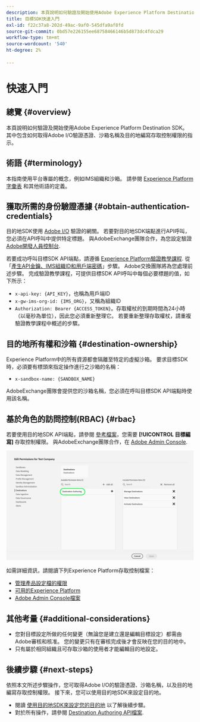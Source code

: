 ```yaml
---
description: 本頁說明如何驗證及開始使用Adobe Experience Platform Destination SDK。 其中包含如何取得Adobe I/O驗證憑證、沙箱名稱及目的地編寫存取控制權限的指示。
title: 目標SDK快速入門
exl-id: f22c37a8-202d-49ac-9af0-545dfa9af8fd
source-git-commit: 0bd57e226155ee68758466146b5d873dc4fdca29
workflow-type: tm+mt
source-wordcount: '540'
ht-degree: 2%

---
```


# 快速入門

## 總覽 {#overview}

本頁說明如何驗證及開始使用Adobe Experience Platform Destination SDK。 其中包含如何取得Adobe I/O驗證憑證、沙箱名稱及目的地編寫存取控制權限的指示。

## 術語 {#terminology}

本指南使用平台專屬的概念，例如IMS組織和沙箱。 請參閱 [Experience Platform字彙表](https://experienceleague.adobe.com/docs/experience-platform/landing/glossary.html) 和其他術語的定義。

## 獲取所需的身份驗證憑據 {#obtain-authentication-credentials}

目的地SDK使用 [Adobe I/O](https://www.adobe.io/) 驗證的網關。 若要對目的地SDK端點進行API呼叫，您必須在API呼叫中提供特定標題。 與AdobeExchange團隊合作，為您設定驗證 [Adobe開發人員控制台](http://console.adobe.io/).

若要成功呼叫目標SDK API端點，請遵循 [Experience Platform驗證教學課程](https://experienceleague.adobe.com/docs/experience-platform/landing/platform-apis/api-authentication.html). 從「[產生API金鑰、IMS組織ID和用戶端密碼](https://experienceleague.adobe.com/docs/experience-platform/landing/platform-apis/api-authentication.html#api-ims-secret)」步驟。 Adobe交換團隊將為您處理前述步驟。 完成驗證教學課程，可提供目標SDK API呼叫中每個必要標題的值，如下所示：

* `x-api-key: {API_KEY}`，也稱為用戶端ID
* `x-gw-ims-org-id: {IMS_ORG}`，又稱為組織ID
* `Authorization: Bearer {ACCESS_TOKEN}`。存取權杖的到期時間為24小時（以毫秒為單位），因此您必須重新整理它。 若要重新整理存取權杖，請重複驗證教學課程中概述的步驟。

<!--

### Obtain `Authorization: Bearer {ACCESS_TOKEN}`

To obtain the `{ACCESS_TOKEN}`, you must generate a JWT token and exchange it for the access token. Follow the steps below:

1. Follow the instructions in the [Generate JWT section](https://www.adobe.io/apis/experienceplatform/console/docs.html#!AdobeDocs/adobeio-console/master/credentials.md) in the credentials guide.
2. Follow the instructions in [Step 3: try it](https://www.adobe.io/authentication/auth-methods.html#!AdobeDocs/adobeio-auth/master/AuthenticationOverview/ServiceAccountIntegration.md) in the Service account connection guide.

You now have the required authentication headers `x-api-key: {API_KEY}`, `x-gw-ims-org-id: {IMS_ORG}`, and `Authorization: Bearer {ACCESS_TOKEN}`.

>[!NOTE]
>
>The access token has an expiration time of 24 hours, expressed in milliseconds, so you will have to refresh it. To refresh the access token, repeat the steps outlined in this section.

-->

## 目的地所有權和沙箱 {#destination-ownership}

Experience Platform中的所有資源都會隔離至特定的虛擬沙箱。 要求目標SDK時，必須要有標頭來指定操作進行之沙箱的名稱：

* `x-sandbox-name: {SANDBOX_NAME}`

AdobeExchange團隊會提供您的沙箱名稱，您必須在呼叫目標SDK API端點時使用該名稱。

## 基於角色的訪問控制(RBAC) {#rbac}

若要使用目的地SDK API端點，請參閱 [參考檔案](./configuration-options.md)，您需要 **[!UICONTROL 目標編寫]** 存取控制權限。 與AdobeExchange團隊合作，在 [Adobe Admin Console](https://adminconsole.adobe.com/).

![目標編寫權限](./assets/destination-authoring-permission.png)

如需詳細資訊，請閱讀下列Experience Platform存取控制檔案：

* [管理產品設定檔的權限](/help/access-control/ui/permissions.md)
* [可用的Experience Platform](/help/access-control/home.md#permissions)
* [Adobe Admin Console檔案](https://helpx.adobe.com/tw/enterprise/using/admin-console.html)

## 其他考量 {#additional-considerations}

* 您對目標設定所做的任何變更（無論您是建立還是編輯目標設定）都需由Adobe審核和核准。 您的變更只有在審核完成後才會反映在您的目的地中。
* 只有屬於相同組織且可存取沙箱的使用者才能編輯目的地設定。

## 後續步驟 {#next-steps}

依照本文所述步驟操作，您可取得Adobe I/O的驗證憑證、沙箱名稱，以及目的地編寫存取控制權限。 接下來，您可以使用目的地SDK來設定目的地。
* 閱讀 [使用目的地SDK來設定您的目的地](./configure-destination-instructions.md) 以了解後續步驟。
* 對於所有操作，請參閱 [Destination Authoring API檔案](https://www.adobe.io/experience-platform-apis/references/destination-authoring/).

